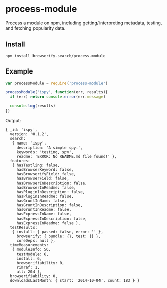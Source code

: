 process-module
==============

Process a module on npm, including getting/interpreting metadata, testing, and fetching popularity data.

## Install

`npm install browserify-search/process-module`

## Example

```js
var processModule = require('process-module')

processModule('ispy', function(err, results){
  if (err) return console.error(err.message)

  console.log(results)
})
```

Output:

```
{ _id: 'ispy',
  version: '0.1.2',
  search: 
   { name: 'ispy',
     description: 'A simple spy.',
     keywords: 'testing, spy',
     readme: 'ERROR: No README.md file found!' },
  features: 
   { hasTestling: false,
     hasBrowserKeyword: false,
     hasBrowserifyField: false,
     hasBrowserField: false,
     hasBrowserInDescription: false,
     hasBrowserInReadme: false,
     hasPluginInDescription: false,
     hasPluginInReadme: false,
     hasGruntInName: false,
     hasGruntInDescription: false,
     hasGruntInReadme: false,
     hasExpressInName: false,
     hasExpressInDescription: false,
     hasExpressInReadme: false },
  testResults: 
   { install: { passed: false, error: '' },
     browserify: { bundle: {}, test: {} },
     coreDeps: null },
  timeMeasurements: 
   { moduleInfo: 56,
     testModule: 6,
     install: 6,
     browserifiability: 0,
     rimraf: 1,
     all: 204 },
  browserifiability: 0,
  downloadsLastMonth: { start: '2014-10-04', count: 183 } }
```